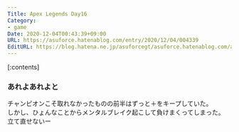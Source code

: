 ```yaml
---
Title: Apex Legends Day16
Category:
- game
Date: 2020-12-04T00:43:39+09:00
URL: https://asuforce.hatenablog.com/entry/2020/12/04/004339
EditURL: https://blog.hatena.ne.jp/asuforcegt/asuforce.hatenablog.com/atom/entry/26006613660132407
---
```


[:contents]

###  あれよあれよと

チャンピオンこそ取れなかったものの前半はずっと＋をキープしていた。  
しかし、ひょんなことからメンタルブレイク起こして負けまくってしまった。  
立て直せないー

